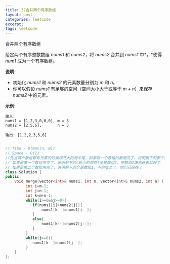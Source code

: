 ```yaml
---
title: 32合并两个有序数组
layout: post
categories: leetcode
excerpt: 
Tags: leetcode
---
```


 合并两个有序数组

给定两个有序整数数组 *nums1* 和 *nums2*，将 *nums2* 合并到 *nums1* 中*，*使得 *num1* 成为一个有序数组。

**说明:**

- 初始化 *nums1* 和 *nums2* 的元素数量分别为 *m* 和 *n*。
- 你可以假设 *nums1* 有足够的空间（空间大小大于或等于 *m + n*）来保存 *nums2* 中的元素。

**示例:**

```
输入:
nums1 = [1,2,3,0,0,0], m = 3
nums2 = [2,5,6],       n = 3

输出: [1,2,2,3,5,6]
```

```c++

// Time - O(max(n, m))
// Space - O(1)
//先当两个数组都有元素的时候填充大的到末尾，如果有一个数组的数用完了，说明剩下的那个数组的所有数都小于当前填充的位置：
// 如果是第一个数组用完了，说明剩下的(最小的那些)全是数组2，把数组2填充进去就好了
// 如果是第二个数组用完了，说明剩下的全是数组1，不用填充了，他们已经在了
class Solution {
public:
    void merge(vector<int>& nums1, int m, vector<int>& nums2, int n) {
         int i=m-1;
         int j=n-1;
         int k=m+n-1;
         while(i>=0&&j>=0){
         	if(nums1[i]>nums2[j]){
         		nums1[k--]=nums1[i--];
         	}
         	else{
         		nums1[k--]=nums2[j--];
         	}
         }
         while(j>=0){
         	nums1[k--]=nums2[j--];
         }
    }
};
```


